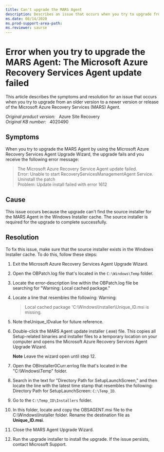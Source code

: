 ```yaml
---
title: Can't upgrade the MARS Agent
description: Describes an issue that occurs when you try to upgrade from an older version to a newer version of the Microsoft Azure Recovery Services (MARS) Agent. Provides a resolution.
ms.date: 08/14/2020
ms.prod-support-area-path: 
ms.reviewer: saurse
---
```

# Error when you try to upgrade the MARS Agent: The Microsoft Azure Recovery Services Agent update failed

This article describes the symptoms and resolution for an issue that occurs when you try to upgrade from an older version to a newer version or release of the Microsoft Azure Recovery Services (MARS) Agent. 

_Original product version:_ &nbsp; Azure Site Recovery  
_Original KB number:_ &nbsp; 4020490

## Symptoms

When you try to upgrade the MARS Agent by using the Microsoft Azure Recovery Services Agent Upgrade Wizard, the upgrade fails and you receive the following error message: 

> The Microsoft Azure Recovery Service Agent update failed.  
Error: Unable to start RecoveryServicesManagementAgent Service. Uninstall the patch  
Problem: Update install failed with error 1612

## Cause

This issue occurs because the upgrade can't find the source installer for the MARS Agent in the Windows Installer cache. The source installer is required for the upgrade to complete successfully. 

## Resolution

To fix this issue, make sure that the source installer exists in the Windows Installer cache. To do this, follow these steps:

1. Exit the Microsoft Azure Recovery Services Agent Upgrade Wizard. 
2. Open the OBPatch.log file that's located in the `C:\Windows\Temp` folder. 
3. Locate the error-description line within the OBPatch.log file be searching for "Warning: Local cached package." 
4. Locate a line that resembles the following: Warning: 
    > Local cached package 'C:\Windows\Installer\Unique_ID.msi is missing.

5. Note theUnique_IDvalue for future reference. 
6. Double-click the MARS Agent update installer (.exe) file. This copies all Setup-related binaries and installer files to a temporary location on your computer and opens the Microsoft Azure Recovery Services Agent Upgrade Wizard.

    **Note** Leave the wizard open until step 12. 
7. Open the OBInstaller0Curr.errlog file that's located in the "C:\Windows\Temp" folder. 
8. Search in the text for "Directory Path for SetupLaunchScreen," and then locate the line with the latest time stamp that resembles the following: Directory Path for SetupLaunchScreen: `C:\Temp_ID`.
9. Go to the `C:\Temp_ID\Installers` folder. 
10. In this folder, locate and copy the OBSAGENT.msi file to the C:\Windows\Installer folder. Rename the destination file as **Unique_ID.msi**. 
11. Close the MARS Agent Upgrade Wizard.
12. Run the upgrade installer to install the upgrade. If the issue persists, contact Microsoft Support. 
